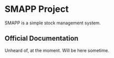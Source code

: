 # SMAPP Project

SMAPP is a simple stock management system.

## Official Documentation

Unheard of, at the moment. Will be here sometime.
